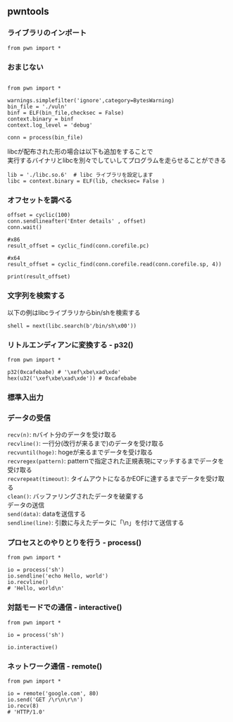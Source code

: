 ## pwntools  
  
### ライブラリのインポート  
``` from pwn import * ```  


### おまじない



```

from pwn import *

warnings.simplefilter('ignore',category=BytesWarning)
bin_file = './vuln'
binf = ELF(bin_file,checksec = False)
context.binary = binf
context.log_level = 'debug'

conn = process(bin_file)

```

libcが配布された形の場合は以下も追加をすることで  
実行するバイナリとlibcを別々でしていしてプログラムを走らせることができる    

```
lib = './libc.so.6'  # libc ライブラリを設定します
libc = context.binary = ELF(lib, checksec= False )
```

### オフセットを調べる

```
offset = cyclic(100)
conn.sendlineafter('Enter details' , offset)
conn.wait()

#x86
result_offset = cyclic_find(conn.corefile.pc)

#x64
result_offset = cyclic_find(conn.corefile.read(conn.corefile.sp, 4))

print(result_offset)
```

### 文字列を検索する

以下の例はlibcライブラリからbin/shを検索する

```
shell = next(libc.search(b'/bin/sh\x00'))
```


### リトルエンディアンに変換する - p32()
```
from pwn import *

p32(0xcafebabe) # '\xef\xbe\xad\xde'
hex(u32('\xef\xbe\xad\xde')) # 0xcafebabe
```

### 標準入出力  
### データの受信  
``` recv(n) ```: nバイト分のデータを受け取る  
``` recvline() ```: 一行分(改行が来るまで)のデータを受け取る  
``` recvuntil(hoge) ```: hogeが来るまでデータを受け取る  
``` recvregex(pattern) ```: patternで指定された正規表現にマッチするまでデータを受け取る  
``` recvrepeat(timeout) ```: タイムアウトになるかEOFに達するまでデータを受け取る  
``` clean() ```: バッファリングされたデータを破棄する  
データの送信  
``` send(data) ```: dataを送信する  
``` sendline(line) ```: 引数に与えたデータに「\n」を付けて送信する  


### プロセスとのやりとりを行う - process()
```
from pwn import *

io = process('sh')
io.sendline('echo Hello, world')
io.recvline()
# 'Hello, world\n'
```

### 対話モードでの通信 - interactive()
```
from pwn import *

io = process('sh')

io.interactive()
```
### ネットワーク通信 - remote()
```
from pwn import *

io = remote('google.com', 80)
io.send('GET /\r\n\r\n')
io.recv(8)
# 'HTTP/1.0'
```
